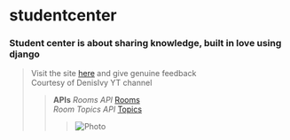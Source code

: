 # studentcenter
### Student center is about sharing knowledge, built in love using django
> Visit the site [here](https://studentscorner.herokuapp.com) and give genuine feedback  
> Courtesy of DenisIvy YT channel  
>>**APIs**
>>_Rooms API_ [Rooms](https://studentscorner.herokuapp.com/api/rooms)  
>>_Room Topics API_ [Topics](https://studentscorner.herokuapp.com/topics)  
>>>![Photo](https://ik.imagekit.io/magpiny21/myPortfolio/studentscorner_eTF3dt8mB.png?updatedAt=1639858053186&tr=w-1200,h-675,fo-auto)

